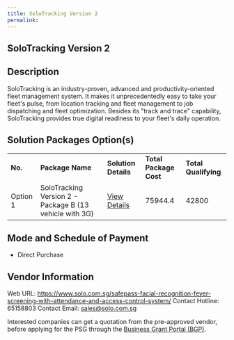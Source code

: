 ```yaml
---
title: SoloTracking Version 2
permalink: 
---
```


## SoloTracking Version 2

## Description

SoloTracking is an industry-proven, advanced and productivity-oriented fleet management system. It makes it unprecedentedly easy to take your fleet's pulse, from location tracking and fleet management to job dispatching and fleet optimization. Besides its "track and trace" capability, SoloTracking provides true digital readiness to your fleet's daily operation.

## Solution Packages Option(s)

<table>
<tr>
<td><b>No.</b></td>
<td><b>Package Name</b></td>
<td><b>Solution Details</b></td>
<td><b>Total Package Cost</b></td>
<td><b>Total Qualifying</b></td>
</tr>
<tr>
<td>Option 1</td>
<td>SoloTracking Version 2 - Package B (13 vehicle with 3G)</td>
<td><a href='https://www.gobusiness.gov.sg/images/psg/Desensitised_Solo_tracking_Annex_3_CR_wef_21_Oct_2021_Part_5.pdf'>View Details</a></td>
<td>75944.4</td>
<td>42800</td>
</tr>
</table>

## Mode and Schedule of Payment

 - Direct Purchase

## Vendor Information

 Web URL: https://www.solo.com.sg/safepass-facial-recognition-fever-screening-with-attendance-and-access-control-system/ 
Contact Hotline: 65158803 
Contact Email: sales@solo.com.sg 


Interested companies can get a quotation from the pre-approved vendor, before applying for the PSG through the <a href='https://www.businessgrants.gov.sg/'>Business Grant Portal (BGP)</a>.
